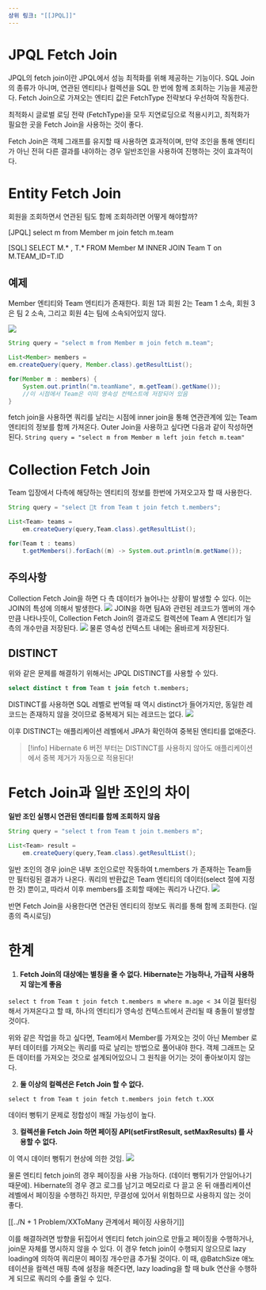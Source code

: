 ```yaml
---
상위 링크: "[[JPQL]]"
---
```

# JPQL Fetch Join
JPQL의 fetch join이란 JPQL에서 성능 최적화를 위해 제공하는 기능이다. SQL Join의 종류가 아니며, 연관된 엔티티나 컬렉션을 SQL 한 번에 함께 조회하는 기능을 제공한다. Fetch Join으로 가져오는 엔티티 값은 FetchType 전략보다 우선하여 작동한다.

최적화시 글로벌 로딩 전략 (FetchType)을 모두 지연로딩으로 적용시키고, 최적화가 필요한 곳을 Fetch Join을 사용하는 것이 좋다.

Fetch Join은 객체 그래프를 유지할 때 사용하면 효과적이며, 만약 조인을 통해 엔티티가 아닌 전혀 다른 결과를 내야하는 경우 일반조인을 사용하여 진행하는 것이 효과적이다.

# Entity Fetch Join
회원을 조회하면서 연관된 팀도 함께 조회하려면 어떻게 해야할까?

\[JPQL]
select m from Member m join fetch m.team

\[SQL]
SELECT M.* , T.* FROM Member M INNER JOIN Team T on M.TEAM_ID=T.ID

## 예제 
Member 엔티티와 Team 엔티티가 존재한다. 회원 1과 회원 2는 Team 1 소속, 회원 3은 팀 2 소속, 그리고 회원 4는 팀에 소속되어있지 않다.

![](https://i.imgur.com/Dc6zAEC.png)

```java
String query = "select m from Member m join fetch m.team";

List<Member> members = 
em.createQuery(query, Member.class).getResultList();

for(Member m : members) {
	System.out.println("m.teamName", m.getTeam().getName());
	//이 시점에서 Team은 이미 영속성 컨텍스트에 저장되어 있음
}
```

fetch join을 사용하면 쿼리를 날리는 시점에 inner join을 통해 연관관계에 있는 Team 엔티티의 정보를 함께 가져온다. Outer Join을 사용하고 싶다면 다음과 같이 작성하면 된다.
`String query = "select m from Member m left join fetch m.team"`

# Collection Fetch Join

Team 입장에서 다측에 해당하는 엔티티의 정보를 한번에 가져오고자 할 때 사용한다.
```java
String query = "select t from Team t join fetch t.members";

List<Team> teams = 
	em.createQuery(query,Team.class).getResultList();

for(Team t : teams) 
	t.getMembers().forEach((m) -> System.out.println(m.getName());
```

## 주의사항
Collection Fetch Join을 하면 다 측 데이터가 늘어나는 상황이 발생할 수 있다. 이는 JOIN의 특성에 의해서 발생한다.
![](https://i.imgur.com/TjaHzeD.png)
JOIN을 하면 팀A와 관련된 레코드가 멤버의 개수만큼 나타나듯이, Collection Fetch Join의 결과로도 컬렉션에 Team A 엔티티가 일 측의 개수만큼 저장된다. 
![](https://i.imgur.com/JwxyGCD.png)
물론 영속성 컨텍스트 내에는 올바르게 저장된다.

## DISTINCT
위와 같은 문제를 해결하기 위해서는 JPQL DISTINCT를 사용할 수 있다.
```sql
select distinct t from Team t join fetch t.members;
```
DISTINCT를 사용하면 SQL 레벨로 번역될 때 역시 distinct가 들어가지만, 동일한 레코드는 존재하지 않을 것이므로 중복제거 되는 레코드는 없다.
![](https://i.imgur.com/7xkNLRG.png)

이후 DISTINCT는 애플리케이션 레벨에서 JPA가 확인하여 중복된 엔티티를 없애준다.
>[!info]
>Hibernate 6 버전 부터는 DISTINCT를 사용하지 않아도 애플리케이션에서 중복 제거가 자동으로 적용된다!

# Fetch Join과 일반 조인의 차이
**일반 조인 실행시 연관된 엔티티를 함께 조회하지 않음**
```java
String query = "select t from Team t join t.members m";

List<Team> result =
	em.createQuery(query,Team.class).getResultList();
```
일반 조인의 경우 join은 내부 조인으로만 작동하여 t.members 가 존재하는 Team들만 필터링된 결과가 나온다. 쿼리의 반환값은 Team 엔티티의 데이터(select 절에 지정한 것) 뿐이고, 따라서 이후 members를 조회할 때에는 쿼리가 나간다.
![](https://i.imgur.com/SNSIPxk.png)

반면 Fetch Join을 사용한다면 연관된 엔티티의 정보도 쿼리를 통해 함께 조회한다. (일종의 즉시로딩)

# 한계
1. **Fetch Join의 대상에는 별칭을 줄 수 없다. Hibernate는 가능하나, 가급적 사용하지 않는게 좋음**

`select t from Team t join fetch t.members m where m.age < 34`
이걸 필터링해서 가져온다고 할 때, 하나의 엔티티가 영속성 컨텍스트에서 관리될 때 충돌이 발생할 것이다. 

위와 같은 작업을 하고 싶다면, Team에서 Member를 가져오는 것이 아닌 Member 로부터 데이터를 가져오는 쿼리를 따로 날리는 방법으로 풀어내야 한다. 객체 그래프는 모든 데이터를 가져오는 것으로 설계되어있으니 그 원칙을 어기는 것이 좋아보이지 않는다.

2. **둘 이상의 컬렉션은 Fetch Join 할 수 없다.**

```
select t from Team t join fetch t.members join fetch t.XXX
```
데이터 뻥튀기 문제로 정합성이 깨질 가능성이 높다.

3. **컬렉션을 Fetch Join 하면 페이징 API(setFirstResult, setMaxResults) 를 사용할 수 없다.**

이 역시 데이터 뻥튀기 현상에 의한 것임.
![](https://i.imgur.com/7xkNLRG.png)

물론 엔티티 fetch join의 경우 페이징을 사용 가능하다. (데이터 뻥튀기가 안일어나기 때문에). Hibernate의 경우 경고 로그를 남기고 메모리로 다 끌고 온 뒤 애플리케이션 레벨에서 페이징을 수행하긴 하지만, 무결성에 있어서 위험하므로 사용하지 않는 것이 좋다.

[[../N + 1 Problem/XXToMany 관계에서 페이징 사용하기]]

이를 해결하려면 방향을 뒤집어서 엔티티 fetch join으로 만들고 페이징을 수행하거나, join문 자체를 명시하지 않을 수 있다. 이 경우 fetch join이 수행되지 않으므로 lazy loading에 의하여 쿼리문이 페이징 개수만큼 추가될 것이다. 이 때, @BatchSize 애노테이션을 컬렉션 매핑 측에 설정을 해준다면, lazy loading을 할 때 bulk 연산을 수행하게 되므로 쿼리의 수를 줄일 수 있다.